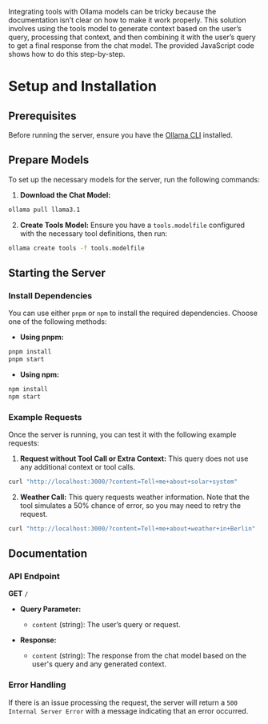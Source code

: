 Integrating tools with Ollama models can be tricky because the documentation isn’t clear on how to make it work properly. This solution involves using the tools model to generate context based on the user’s query, processing that context, and then combining it with the user’s query to get a final response from the chat model. The provided JavaScript code shows how to do this step-by-step.

# Setup and Installation

## Prerequisites

Before running the server, ensure you have the [Ollama CLI](https://ollama.com) installed.

## Prepare Models

To set up the necessary models for the server, run the following commands:

1. **Download the Chat Model:**
```sh
ollama pull llama3.1
```

2. **Create Tools Model:**
   Ensure you have a `tools.modelfile` configured with the necessary tool definitions, then run:
```sh
ollama create tools -f tools.modelfile
```

## Starting the Server

### Install Dependencies

You can use either `pnpm` or `npm` to install the required dependencies. Choose one of the following methods:

- **Using pnpm:**
```sh
pnpm install
pnpm start
```

- **Using npm:**
```sh
npm install
npm start
```


### Example Requests

Once the server is running, you can test it with the following example requests:

1. **Request without Tool Call or Extra Context:**
   This query does not use any additional context or tool calls.
```sh
curl "http://localhost:3000/?content=Tell+me+about+solar+system"
```


2. **Weather Call:**
   This query requests weather information. Note that the tool simulates a 50% chance of error, so you may need to retry the request.
```sh
curl "http://localhost:3000/?content=Tell+me+about+weather+in+Berlin"
```


## Documentation

### API Endpoint

**GET** `/`

- **Query Parameter:**
  - `content` (string): The user’s query or request.

- **Response:**
  - `content` (string): The response from the chat model based on the user's query and any generated context.

### Error Handling

If there is an issue processing the request, the server will return a `500 Internal Server Error` with a message indicating that an error occurred.